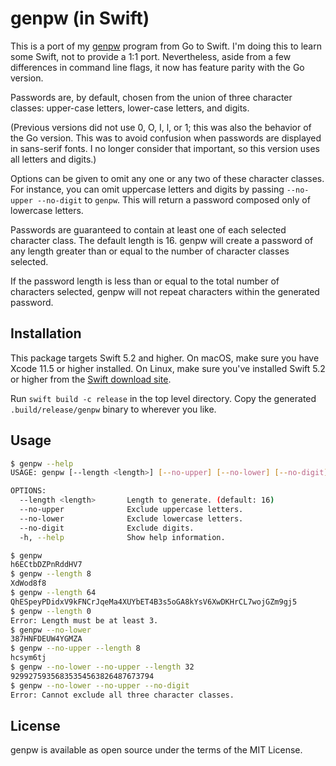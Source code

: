 # genpw (in Swift)

This is a port of my [genpw](https://github.com/markcornick/genpw)
program from Go to Swift. I'm doing this to learn some Swift, not to provide
a 1:1 port. Nevertheless, aside from a few differences in command line
flags, it now has feature parity with the Go version.

Passwords are, by default, chosen from the union of three character
classes: upper-case letters, lower-case letters, and digits.

(Previous versions did not use 0, O, I, l, or 1; this was also the
behavior of the Go version. This was to avoid confusion when passwords
are displayed in sans-serif fonts. I no longer consider that important,
so this version uses all letters and digits.)

Options can be given to omit any one or any two of these character
classes. For instance, you can omit uppercase letters and digits by
passing `--no-upper --no-digit` to `genpw`. This will return a
password composed only of lowercase letters.

Passwords are guaranteed to contain at least one of each selected
character class. The default length is 16. genpw will create a password
of any length greater than or equal to the number of character classes
selected.

If the password length is less than or equal to the total number of
characters selected, genpw will not repeat characters within the
generated password.

## Installation

This package targets Swift 5.2 and higher. On macOS, make sure you have
Xcode 11.5 or higher installed. On Linux, make sure you've installed
Swift 5.2 or higher from the
[Swift download site](https://swift.org/download/#releases).

Run `swift build -c release` in the top level directory. Copy the generated
`.build/release/genpw` binary to wherever you like.

## Usage

```bash
$ genpw --help
USAGE: genpw [--length <length>] [--no-upper] [--no-lower] [--no-digit]

OPTIONS:
  --length <length>       Length to generate. (default: 16)
  --no-upper              Exclude uppercase letters.
  --no-lower              Exclude lowercase letters.
  --no-digit              Exclude digits.
  -h, --help              Show help information.

$ genpw
h6ECtbDZPnRddHV7
$ genpw --length 8
XdWod8f8
$ genpw --length 64
QhESpeyPDidxV9kFNCrJqeMa4XUYbET4B3s5oGA8kYsV6XwDKHrCL7wojGZm9gj5
$ genpw --length 0
Error: Length must be at least 3.
$ genpw --no-lower
387HNFDEUW4YGMZA
$ genpw --no-upper --length 8
hcsym6tj
$ genpw --no-lower --no-upper --length 32
92992759356835354563826487673794
$ genpw --no-lower --no-upper --no-digit
Error: Cannot exclude all three character classes.
```

## License

genpw is available as open source under the terms of the MIT License.
